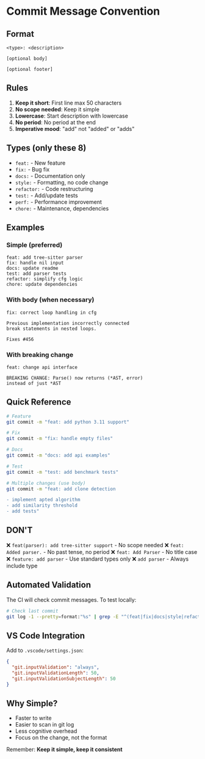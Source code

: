 # Commit Message Convention

## Format

```
<type>: <description>

[optional body]

[optional footer]
```

## Rules

1. **Keep it short**: First line max 50 characters
2. **No scope needed**: Keep it simple
3. **Lowercase**: Start description with lowercase
4. **No period**: No period at the end
5. **Imperative mood**: "add" not "added" or "adds"

## Types (only these 8)

- `feat:` - New feature
- `fix:` - Bug fix  
- `docs:` - Documentation only
- `style:` - Formatting, no code change
- `refactor:` - Code restructuring
- `test:` - Add/update tests
- `perf:` - Performance improvement
- `chore:` - Maintenance, dependencies

## Examples

### Simple (preferred)
```
feat: add tree-sitter parser
fix: handle nil input
docs: update readme
test: add parser tests
refactor: simplify cfg logic
chore: update dependencies
```

### With body (when necessary)
```
fix: correct loop handling in cfg

Previous implementation incorrectly connected
break statements in nested loops.

Fixes #456
```

### With breaking change
```
feat: change api interface

BREAKING CHANGE: Parse() now returns (*AST, error)
instead of just *AST
```

## Quick Reference

```bash
# Feature
git commit -m "feat: add python 3.11 support"

# Fix
git commit -m "fix: handle empty files"

# Docs
git commit -m "docs: add api examples"

# Test
git commit -m "test: add benchmark tests"

# Multiple changes (use body)
git commit -m "feat: add clone detection

- implement apted algorithm
- add similarity threshold
- add tests"
```

## DON'T

❌ `feat(parser): add tree-sitter support` - No scope needed
❌ `feat: Added parser.` - No past tense, no period
❌ `feat: Add Parser` - No title case
❌ `feature: add parser` - Use standard types only
❌ `add parser` - Always include type

## Automated Validation

The CI will check commit messages. To test locally:

```bash
# Check last commit
git log -1 --pretty=format:"%s" | grep -E "^(feat|fix|docs|style|refactor|test|perf|chore): [a-z]"
```

## VS Code Integration

Add to `.vscode/settings.json`:

```json
{
  "git.inputValidation": "always",
  "git.inputValidationLength": 50,
  "git.inputValidationSubjectLength": 50
}
```

## Why Simple?

- Faster to write
- Easier to scan in git log
- Less cognitive overhead
- Focus on the change, not the format

Remember: **Keep it simple, keep it consistent**